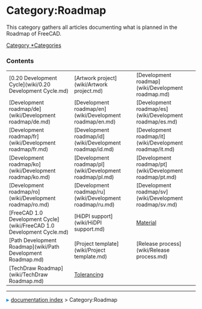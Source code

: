 # Category:Roadmap
This category gathers all articles documenting what is planned in the Roadmap of FreeCAD.

[Category   *Categories](Category_Categories.md)

### Contents

|     |     |     |
| --- | --- | --- |
| [0.20 Development Cycle](wiki/0.20 Development Cycle.md) | [Artwork project](wiki/Artwork project.md) | [Development roadmap](wiki/Development roadmap.md) |
| [Development roadmap/de](wiki/Development roadmap/de.md) | [Development roadmap/en](wiki/Development roadmap/en.md) | [Development roadmap/es](wiki/Development roadmap/es.md) |
| [Development roadmap/fr](wiki/Development roadmap/fr.md) | [Development roadmap/id](wiki/Development roadmap/id.md) | [Development roadmap/it](wiki/Development roadmap/it.md) |
| [Development roadmap/ko](wiki/Development roadmap/ko.md) | [Development roadmap/pl](wiki/Development roadmap/pl.md) | [Development roadmap/pt](wiki/Development roadmap/pt.md) |
| [Development roadmap/ro](wiki/Development roadmap/ro.md) | [Development roadmap/ru](wiki/Development roadmap/ru.md) | [Development roadmap/sv](wiki/Development roadmap/sv.md) |
| [FreeCAD 1.0 Development Cycle](wiki/FreeCAD 1.0 Development Cycle.md) | [HiDPI support](wiki/HiDPI support.md) | [Material](wiki/Material.md) |
| [Path Development Roadmap](wiki/Path Development Roadmap.md) | [Project template](wiki/Project template.md) | [Release process](wiki/Release process.md) |
| [TechDraw Roadmap](wiki/TechDraw Roadmap.md) | [Tolerancing](wiki/Tolerancing.md) |



---
![](images/Right_arrow.png) [documentation index](../README.md) > Category:Roadmap

